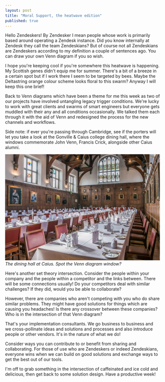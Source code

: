 ```yaml
---
layout: post
title: "Moral Support, the heatwave edition"
published: true
---
```


Hello Zendeskers! By Zendesker I mean people whose work is primarily based around operating a Zendesk instance. Did you know internally at Zendesk they call the team Zendeskians? But of course not all Zendeskians are Zendeskers according to my definition a couple of sentences ago. You can draw your own Venn diagram if you so wish.

I hope you're keeping cool if you're somewhere this heatwave is happening. My Scottish genes didn't equip me for summer. There's a bit of a breeze in a certain spot but if I work there I seem to be targeted by bees. Maybe the Deltastring orange colour scheme looks floral to this swarm? Anyway I will keep this one brief!

Back to Venn diagrams which have been a theme for me this week as two of our projects have involved untangling legacy trigger conditions. We're lucky to work with great clients and swarms of smart engineers but everyone gets muddled with their any and all conditions occasionally. We talked them each through it with the aid of Venn and redesigned the process for the new channels and workflows.

Side note: if ever you're passing through Cambridge, see if the porters will let you take a look at the Gonville & Caius college dining hall, where the windows commemorate John Venn, Francis Crick, alongside other Caius alumni.

![The dining hall at Caius](/assets/img/caius-dining-hall.jpg)
*The dining hall at Caius. Spot the Venn diagram window?*

Here's another set theory intersection. Consider the people within your company and the people within a competitor and the links between. There will be some connections usually! Do your competitors deal with similar challenges? If they did, would you be able to collaborate?

However, there are companies who aren't competing with you who do share similar problems. They might have good solutions for things which are causing you headaches! Is there any crossover between these companies? Who is in the intersection of that Venn diagram?

That's your implementation consultants. We go business to business and we cross-pollinate ideas and solutions and processes and also introduce people or other vendors. It's in the nature of what we do!

Consider ways you can contribute to or benefit from sharing and collaborating. For those of use who are Zendeskers or indeed Zendeskians, everyone wins when we can build on good solutions and exchange ways to get the best out of our tools.

I'm off to grab something in the intersection of caffeinated and ice cold and delicious, then get back to some solution design. Have a productive week!
